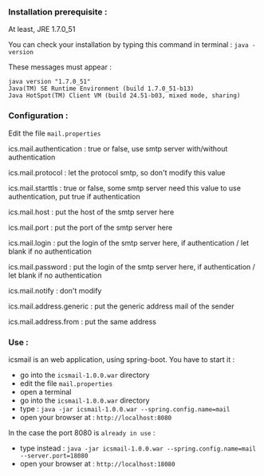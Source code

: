 ### Installation prerequisite :

At least, JRE 1.7.0_51

You can check your installation by typing this command in terminal : `java -version`

These messages must appear :
```
java version "1.7.0_51"
Java(TM) SE Runtime Environment (build 1.7.0_51-b13)
Java HotSpot(TM) Client VM (build 24.51-b03, mixed mode, sharing)
```



### Configuration :

Edit the file `mail.properties`

ics.mail.authentication : true or false, use smtp server with/without authentication

ics.mail.protocol : let the protocol smtp, so don't modify this value

ics.mail.starttls : true or false, some smtp server need this value to use authentication, put true if authentication

ics.mail.host : put the host of the smtp server here

ics.mail.port : put the port of the smtp server here

ics.mail.login : put the login of the smtp server here, if authentication / let blank if no authentication

ics.mail.password : put the login of the smtp server here, if authentication / let blank if no authentication

ics.mail.notify : don't modify

ics.mail.address.generic : put the generic address mail of the sender

ics.mail.address.from : put the same address



### Use :

icsmail is an web application, using spring-boot. You have to start it :
- go into the `icsmail-1.0.0.war` directory
- edit the file `mail.properties`
- open a terminal
- go into the `icsmail-1.0.0.war` directory
- type : `java -jar icsmail-1.0.0.war --spring.config.name=mail`
- open your browser at : `http://localhost:8080`

In the case the port 8080 is `already in use` :
- type instead : `java -jar icsmail-1.0.0.war --spring.config.name=mail --server.port=18080`
- open your browser at : `http://localhost:18080`

